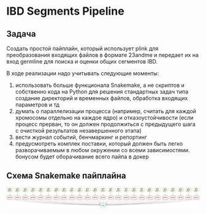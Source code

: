 # IBD Segments Pipeline


## Задача

Создать простой пайплайн, который использует plink для преобразования входящих файлов в формате 23andme и передает их на вход germline для поиска и оценки общих сегментов IBD.

В ходе реализации надо учитывать следующие моменты:

1. использовать больше функционала Snakemake, а не скриптов и собственно кода на Python для решения стандартных задач типа создание директорий и временных файлов, обработка входящих параметров и тд
2. думать о параллелизации процесса (например, считать для каждой хромосомы отдельно на каждое ядро) и отказоустойчивости (если процесс прерван, то он должен продолжиться с предыдущего шага с очисткой результатов незавершенного этапа)
3. вести журнал событий, бенчмаркинг и репортинг
4. предусмотреть комплек поставки, который должен быть легко разворачиваемым в любом окружении со всеми зависимостями. бонусом будет оборачивание всего пайпа в докер

## Схема Snakemake пайплайна

![](dag.png)